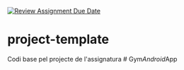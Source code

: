 [![Review Assignment Due Date](https://classroom.github.com/assets/deadline-readme-button-22041afd0340ce965d47ae6ef1cefeee28c7c493a6346c4f15d667ab976d596c.svg)](https://classroom.github.com/a/flg1PHQO)
# project-template
Codi base pel projecte de l'assignatura
#   G y m _ A n d r o i d _ A p p  
 